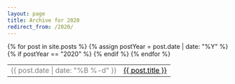 ```yaml
---
layout: page
title: Archive for 2020
redirect_from: /2020/
---
```


<section class="archive-post-list">
<table>
{% for post in site.posts %}
    {% assign postYear = post.date | date: "%Y" %}
    {% if postYear == "2020" %}
    <tr>
        <td style="width: 100px; color: grey" nowrap>{{ post.date | date: "%B %-d" }}</td>
        <td><a href="{{ post.url | relative_url }}" style="color:black">{{ post.title }}</a></td>
    </tr>
    {% endif %}
{% endfor %}
</table>
</section>
